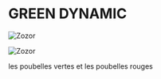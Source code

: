 # GREEN DYNAMIC

![Zozor](https://cdn.pixabay.com/photo/2013/07/13/12/05/earth-159131_960_720.png "ecologie")

<img src = "https://cdn.pixabay.com/photo/2013/07/13/12/05/earth-159131_960_720.png" title = "ecologie" alt = "Zozor" > 
 



les poubelles vertes et les poubelles rouges 

##

